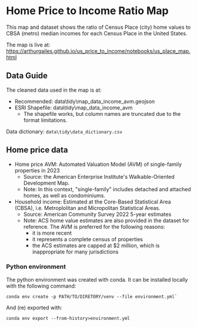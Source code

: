 # Home Price to Income Ratio Map

This map and dataset shows the ratio of Census Place (city) home values to CBSA (metro) median incomes for each Census Place in the United States.

The map is live at: https://arthurgailes.github.io/us_price_to_income/notebooks/us_place_map.html

## Data Guide

The cleaned data used in the map is at:
* Recommended: data\tidy\map_data_income_avm.geojson
* ESRI Shapefile: data\tidy\map_data_income_avm
    * The shapefile works, but column names are truncated due to the format limitations.

Data dictionary: `data\tidy\data_dictionary.csv`

## Home price data

* Home price AVM: Automated Valuation Model (AVM) of single-family properties in 2023 
    * Source: the American Enterprise Institute's Walkable-Oriented Development Map.
    * Note: In this context, "single-family" includes detached and attached homes, as well as condominiums.
* Household income: Estimated at the Core-Based Statistical Area (CBSA), i.e. Metroplolitan and Micropolitan Statistical Areas.
    * Source: American Community Survey 2022 5-year estimates
    * Note: ACS home value estimates are also provided in the dataset for reference. The AVM is preferred for the following reasons:
        * it is more recent
        * it represents a complete census of properties
        * the ACS estimates are capped at $2 million, which is inappropriate for many jurisdictions



### Python environment

The python environment was created with conda. It can be installed locally with the following command:

```
conda env create -p PATH/TO/DIRETORY/venv --file environment.yml`
```

And (re) exported with:

```
conda env export --from-history>environment.yml
```
